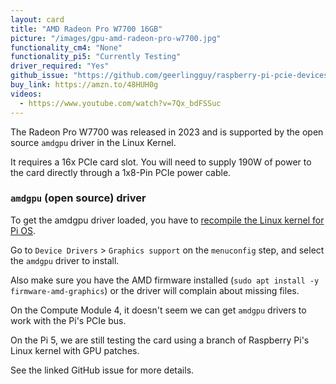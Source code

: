 ```yaml
---
layout: card
title: "AMD Radeon Pro W7700 16GB"
picture: "/images/gpu-amd-radeon-pro-w7700.jpg"
functionality_cm4: "None"
functionality_pi5: "Currently Testing"
driver_required: "Yes"
github_issue: "https://github.com/geerlingguy/raspberry-pi-pcie-devices/issues/680"
buy_link: https://amzn.to/48HUH0g
videos:
  - https://www.youtube.com/watch?v=7Qx_bdFSSuc
---
```

The Radeon Pro W7700 was released in 2023 and is supported by the open source `amdgpu` driver in the Linux Kernel.

It requires a 16x PCIe card slot. You will need to supply 190W of power to the card directly through a 1x8-Pin PCIe power cable.

### `amdgpu` (open source) driver

To get the amdgpu driver loaded, you have to [recompile the Linux kernel for Pi OS](https://github.com/geerlingguy/raspberry-pi-pcie-devices/tree/master/extras/cross-compile).

Go to `Device Drivers` > `Graphics support` on the `menuconfig` step, and select the `amdgpu` driver to install.

Also make sure you have the AMD firmware installed (`sudo apt install -y firmware-amd-graphics`) or the driver will complain about missing files.

On the Compute Module 4, it doesn't seem we can get `amdgpu` drivers to work with the Pi's PCIe bus.

On the Pi 5, we are still testing the card using a branch of Raspberry Pi's Linux kernel with GPU patches.

See the linked GitHub issue for more details.
